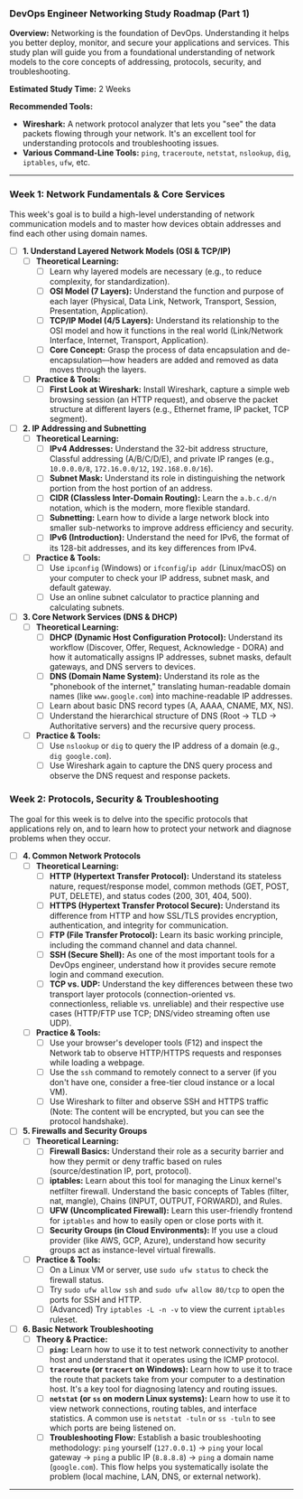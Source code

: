 ### DevOps Engineer Networking Study Roadmap (Part 1)

**Overview:** Networking is the foundation of DevOps. Understanding it helps you better deploy, monitor, and secure your applications and services. This study plan will guide you from a foundational understanding of network models to the core concepts of addressing, protocols, security, and troubleshooting.

**Estimated Study Time:** 2 Weeks

**Recommended Tools:**
* **Wireshark:** A network protocol analyzer that lets you "see" the data packets flowing through your network. It's an excellent tool for understanding protocols and troubleshooting issues.
* **Various Command-Line Tools:** `ping`, `traceroute`, `netstat`, `nslookup`, `dig`, `iptables`, `ufw`, etc.

---

### Week 1: Network Fundamentals & Core Services

This week's goal is to build a high-level understanding of network communication models and to master how devices obtain addresses and find each other using domain names.

* [ ] **1. Understand Layered Network Models (OSI & TCP/IP)**
    * [ ] **Theoretical Learning:**
        * [ ] Learn why layered models are necessary (e.g., to reduce complexity, for standardization).
        * [ ] **OSI Model (7 Layers):** Understand the function and purpose of each layer (Physical, Data Link, Network, Transport, Session, Presentation, Application).
        * [ ] **TCP/IP Model (4/5 Layers):** Understand its relationship to the OSI model and how it functions in the real world (Link/Network Interface, Internet, Transport, Application).
        * [ ] **Core Concept:** Grasp the process of data encapsulation and de-encapsulation—how headers are added and removed as data moves through the layers.
    * [ ] **Practice & Tools:**
        * [ ] **First Look at Wireshark:** Install Wireshark, capture a simple web browsing session (an HTTP request), and observe the packet structure at different layers (e.g., Ethernet frame, IP packet, TCP segment).

* [ ] **2. IP Addressing and Subnetting**
    * [ ] **Theoretical Learning:**
        * [ ] **IPv4 Addresses:** Understand the 32-bit address structure, Classful addressing (A/B/C/D/E), and private IP ranges (e.g., `10.0.0.0/8`, `172.16.0.0/12`, `192.168.0.0/16`).
        * [ ] **Subnet Mask:** Understand its role in distinguishing the network portion from the host portion of an address.
        * [ ] **CIDR (Classless Inter-Domain Routing):** Learn the `a.b.c.d/n` notation, which is the modern, more flexible standard.
        * [ ] **Subnetting:** Learn how to divide a large network block into smaller sub-networks to improve address efficiency and security.
        * [ ] **IPv6 (Introduction):** Understand the need for IPv6, the format of its 128-bit addresses, and its key differences from IPv4.
    * [ ] **Practice & Tools:**
        * [ ] Use `ipconfig` (Windows) or `ifconfig`/`ip addr` (Linux/macOS) on your computer to check your IP address, subnet mask, and default gateway.
        * [ ] Use an online subnet calculator to practice planning and calculating subnets.

* [ ] **3. Core Network Services (DNS & DHCP)**
    * [ ] **Theoretical Learning:**
        * [ ] **DHCP (Dynamic Host Configuration Protocol):** Understand its workflow (Discover, Offer, Request, Acknowledge - DORA) and how it automatically assigns IP addresses, subnet masks, default gateways, and DNS servers to devices.
        * [ ] **DNS (Domain Name System):** Understand its role as the "phonebook of the internet," translating human-readable domain names (like `www.google.com`) into machine-readable IP addresses.
        * [ ] Learn about basic DNS record types (A, AAAA, CNAME, MX, NS).
        * [ ] Understand the hierarchical structure of DNS (Root -> TLD -> Authoritative servers) and the recursive query process.
    * [ ] **Practice & Tools:**
        * [ ] Use `nslookup` or `dig` to query the IP address of a domain (e.g., `dig google.com`).
        * [ ] Use Wireshark again to capture the DNS query process and observe the DNS request and response packets.

### Week 2: Protocols, Security & Troubleshooting

The goal for this week is to delve into the specific protocols that applications rely on, and to learn how to protect your network and diagnose problems when they occur.

* [ ] **4. Common Network Protocols**
    * [ ] **Theoretical Learning:**
        * [ ] **HTTP (Hypertext Transfer Protocol):** Understand its stateless nature, request/response model, common methods (GET, POST, PUT, DELETE), and status codes (200, 301, 404, 500).
        * [ ] **HTTPS (Hypertext Transfer Protocol Secure):** Understand its difference from HTTP and how SSL/TLS provides encryption, authentication, and integrity for communication.
        * [ ] **FTP (File Transfer Protocol):** Learn its basic working principle, including the command channel and data channel.
        * [ ] **SSH (Secure Shell):** As one of the most important tools for a DevOps engineer, understand how it provides secure remote login and command execution.
        * [ ] **TCP vs. UDP:** Understand the key differences between these two transport layer protocols (connection-oriented vs. connectionless, reliable vs. unreliable) and their respective use cases (HTTP/FTP use TCP; DNS/video streaming often use UDP).
    * [ ] **Practice & Tools:**
        * [ ] Use your browser's developer tools (F12) and inspect the Network tab to observe HTTP/HTTPS requests and responses while loading a webpage.
        * [ ] Use the `ssh` command to remotely connect to a server (if you don't have one, consider a free-tier cloud instance or a local VM).
        * [ ] Use Wireshark to filter and observe SSH and HTTPS traffic (Note: The content will be encrypted, but you can see the protocol handshake).

* [ ] **5. Firewalls and Security Groups**
    * [ ] **Theoretical Learning:**
        * [ ] **Firewall Basics:** Understand their role as a security barrier and how they permit or deny traffic based on rules (source/destination IP, port, protocol).
        * [ ] **iptables:** Learn about this tool for managing the Linux kernel's netfilter firewall. Understand the basic concepts of Tables (filter, nat, mangle), Chains (INPUT, OUTPUT, FORWARD), and Rules.
        * [ ] **UFW (Uncomplicated Firewall):** Learn this user-friendly frontend for `iptables` and how to easily open or close ports with it.
        * [ ] **Security Groups (in Cloud Environments):** If you use a cloud provider (like AWS, GCP, Azure), understand how security groups act as instance-level virtual firewalls.
    * [ ] **Practice & Tools:**
        * [ ] On a Linux VM or server, use `sudo ufw status` to check the firewall status.
        * [ ] Try `sudo ufw allow ssh` and `sudo ufw allow 80/tcp` to open the ports for SSH and HTTP.
        * [ ] (Advanced) Try `iptables -L -n -v` to view the current `iptables` ruleset.

* [ ] **6. Basic Network Troubleshooting**
    * [ ] **Theory & Practice:**
        * [ ] **`ping`:** Learn how to use it to test network connectivity to another host and understand that it operates using the ICMP protocol.
        * [ ] **`traceroute` (or `tracert` on Windows):** Learn how to use it to trace the route that packets take from your computer to a destination host. It's a key tool for diagnosing latency and routing issues.
        * [ ] **`netstat` (or `ss` on modern Linux systems):** Learn how to use it to view network connections, routing tables, and interface statistics. A common use is `netstat -tuln` or `ss -tuln` to see which ports are being listened on.
        * [ ] **Troubleshooting Flow:** Establish a basic troubleshooting methodology: `ping` yourself (`127.0.0.1`) -> `ping` your local gateway -> `ping` a public IP (`8.8.8.8`) -> `ping` a domain name (`google.com`). This flow helps you systematically isolate the problem (local machine, LAN, DNS, or external network).

---